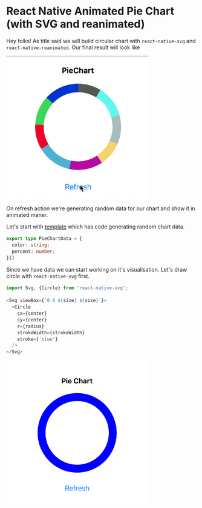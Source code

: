 # React Native Animated Pie Chart (with SVG and reanimated)

Hey folks! As title said we will build circular chart with `react-native-svg` and `react-native-reanimated`. Our final result will look like

<img src='./result.gif' style="width:375px;" />
<!-- ![final result image](./result.gif) -->

On refresh action we're generating random data for our chart and show it in animated maner.

Let's start with [template]() which has code generating random chart data. 

```typescript
export type PieChartData = {
  color: string;
  percent: number;
}[]
```

Since we have data we can start working on it's visualisation. Let's draw circle with `react-native-svg` first. 

```typescript
import Svg, {Circle} from 'react-native-svg';

<Svg viewBox={`0 0 ${size} ${size}`}>
  <Circle
    cx={center}
    cy={center}
    r={radius}
    strokeWidth={strokeWidth}
    stroke={'blue'}
  />
</Svg>
```
<img src='./pic1.png' style="width:375px;" />

